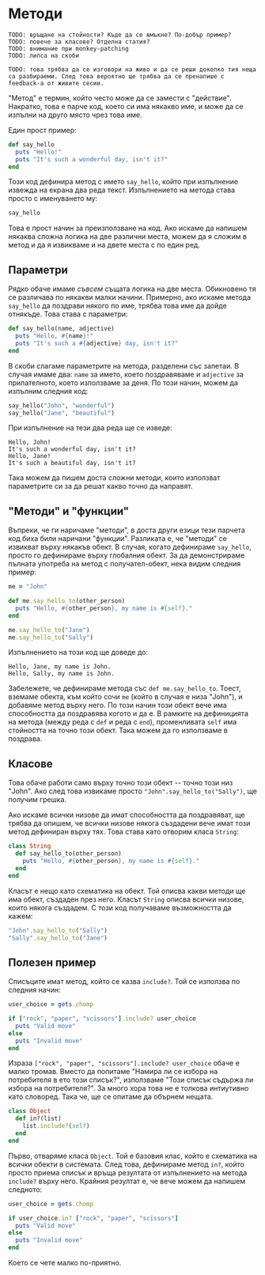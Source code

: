 # Методи

    TODO: връщане на стойности? Къде да се вмъкне? По-добър пример?
    TODO: повече за класове? Отделна статия?
    TODO: внимание при monkey-patching
    TODO: липса на скоби

    TODO: това трябва да се изговори на живо и да се реши доколко тия неща са разбираеми. След това вероятно ще трябва да се пренапише с feedback-а от живите сесии.

"Метод" е термин, който често може да се замести с "действие". Накратко, това е парче код, което си има някакво име, и може да се изпълни на друго място чрез това име.

Един прост пример:

``` ruby
def say_hello
  puts "Hello!"
  puts "It's such a wonderful day, isn't it?"
end
```

Този код дефинира метод с името `say_hello`, който при изпълнение извежда на екрана два реда текст. Изпълнението на метода става просто с именуването му:

``` ruby
say_hello
```

Това е прост начин за преизползване на код. Ако искаме да напишем някаква сложна логика на две различни места, можем да я сложим в метод и да я извикваме и на двете места с по един ред.

## Параметри

Рядко обаче имаме *съвсем* същата логика на две места. Обикновено тя се различава по някакви малки начини. Примерно, ако искаме метода `say_hello` да поздрави някого по име, трябва това име да дойде отнякъде. Това става с параметри:

``` ruby
def say_hello(name, adjective)
  puts "Hello, #{name}!"
  puts "It's such a #{adjective} day, isn't it?"
end
```

В скоби слагаме параметрите на метода, разделени със запетаи. В случая имаме два: `name` за името, което поздравяваме и `adjective` за прилателното, което използваме за деня. По този начин, можем да изпълним следния код:

``` ruby
say_hello("John", "wonderful")
say_hello("Jane", "beautiful")
```

При изпълнение на тези два реда ще се изведе:

```
Hello, John!
It's such a wonderful day, isn't it?
Hello, Jane!
It's such a beautiful day, isn't it?
```

Така можем да пишем доста сложни методи, които използват параметрите си за да решат какво точно да направят.

## "Методи" и "функции"

Въпреки, че ги наричаме "методи", в доста други езици тези парчета код биха били наричани "функции". Разликата е, че "методи" се извикват върху някакъв обект. В случая, когато дефинираме `say_hello`, просто го дефинираме върху глобалния обект. За да демонстрираме пълната употреба на метод с получател-обект, нека видим следния пример:

``` ruby
me = "John"

def me.say_hello_to(other_person)
  puts "Hello, #{other_person}, my name is #{self}."
end

me.say_hello_to("Jane")
me.say_hello_to("Sally")
```

Изпълнението на този код ще доведе до:

```
Hello, Jane, my name is John.
Hello, Sally, my name is John.
```

Забележете, че дефинираме метода със `def me.say_hello_to`. Тоест, вземаме обекта, към който сочи `me` (който в случая е низа "John"), и добавяме метод върху него. По този начин този обект вече има способността да поздравява когото и да е. В рамките на дефиницията на метода (между реда с `def` и реда с `end`), променливата `self` има стойността на точно този обект. Така можем да го използваме в поздрава.

## Класове

Това обаче работи само върху точно този обект -- точно този низ "John". Ако след това извикаме просто `"John".say_hello_to("Sally")`, ще получим грешка.

Ако искаме всички низове да имат способността да поздравяват, ще трябва да опишем, че всички низове някога създадени вече имат този метод дефиниран върху тях. Това става като отворим класа `String`:

``` ruby
class String
  def say_hello_to(other_person)
    puts "Hello, #{other_person}, my name is #{self}."
  end
end
```

Класът е нещо като схематика на обект. Той описва какви методи ще има обект, създаден през него. Класът `String` описва всички низове, които някога създадем. С този код получаваме възможността да кажем:

``` ruby
"John".say_hello_to("Sally")
"Sally".say_hello_to("Jane")
```

## Полезен пример

Списъците имат метод, който се казва `include?`. Той се използва по следния начин:

``` ruby
user_choice = gets.chomp

if ["rock", "paper", "scissors"].include? user_choice
  puts "Valid move"
else
  puts "Invalid move"
end
```

Израза `["rock", "paper", "scissors"].include? user_choice` обаче е малко тромав. Вместо да попитаме "Намира ли се избора на потребителя в ето този списък?", използваме "Този списък съдържа ли избора на потребителя?". За много хора това не е толкова интиутивно като словоред. Така че, ще се опитаме да обърнем нещата.

``` ruby
class Object
  def in?(list)
    list.include?(self)
  end
end
```

Първо, отваряме класа `Object`. Той е базовия клас, който е схематика на всички обекти в системата. След това, дефинираме метод `in?`, който просто приема списък и връща резултата от изпълнението на метода `include?` върху него. Крайния резултат е, че вече можем да напишем следното:

``` ruby
user_choice = gets.chomp

if user_choice.in? ["rock", "paper", "scissors"]
  puts "Valid move"
else
  puts "Invalid move"
end
```

Което се чете малко по-приятно.
